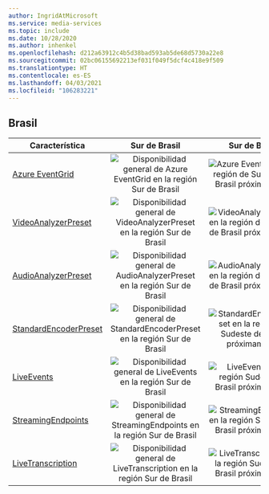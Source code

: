 ```yaml
---
author: IngridAtMicrosoft
ms.service: media-services
ms.topic: include
ms.date: 10/28/2020
ms.author: inhenkel
ms.openlocfilehash: d212a63912c4b5d38bad593ab5de68d5730a22e8
ms.sourcegitcommit: 02bc06155692213ef031f049f5dcf4c418e9f509
ms.translationtype: HT
ms.contentlocale: es-ES
ms.lasthandoff: 04/03/2021
ms.locfileid: "106283221"
---
```

<!--Feature availability in region-->
## <a name="brazil"></a>Brasil

| Característica | Sur de Brasil | Sur de Brasil |
| --- | :---: | :---: |
| [Azure EventGrid](../monitoring/reacting-to-media-services-events.md) |![Disponibilidad general de Azure EventGrid en la región Sur de Brasil](../media/azure-clouds-regions/ga.svg)  |![Azure EventGrid en la región de Sudeste de Brasil próximamente](../media/azure-clouds-regions/planned-active.svg) |
| [VideoAnalyzerPreset](../analyze-video-audio-files-concept.md) |![Disponibilidad general de VideoAnalyzerPreset en la región Sur de Brasil](../media/azure-clouds-regions/ga.svg)  | ![VideoAnalyzerPreset en la región de Sudeste de Brasil próximamente](../media/azure-clouds-regions/planned-active.svg) |
| [AudioAnalyzerPreset](../analyze-video-audio-files-concept.md) |![Disponibilidad general de AudioAnalyzerPreset en la región Sur de Brasil](../media/azure-clouds-regions/ga.svg)  | ![AudioAnalyzerPreset en la región de Sudeste de Brasil próximamente](../media/azure-clouds-regions/planned-active.svg) |
| [StandardEncoderPreset](../encode-concept.md) |![Disponibilidad general de StandardEncoderPreset en la región Sur de Brasil](../media/azure-clouds-regions/ga.svg)  | ![StandardEncoderPreset en la región de Sudeste de Brasil próximamente](../media/azure-clouds-regions/planned-active.svg) |
| [LiveEvents](../stream-live-streaming-concept.md) |![Disponibilidad general de LiveEvents en la región Sur de Brasil](../media/azure-clouds-regions/ga.svg)  | ![LiveEvents en la región Sudeste de Brasil próximamente](../media/azure-clouds-regions/planned-active.svg) |
| [StreamingEndpoints](../stream-streaming-endpoint-concept.md) |![Disponibilidad general de StreamingEndpoints en la región Sur de Brasil](../media/azure-clouds-regions/ga.svg) | ![StreamingEndpoints en la región Sudeste de Brasil próximamente](../media/azure-clouds-regions/planned-active.svg)  |
| [LiveTranscription](../live-event-live-transcription-how-to.md) |![Disponibilidad general de LiveTranscription en la región Sur de Brasil](../media/azure-clouds-regions/ga.svg) |![LiveTranscription en la región Sudeste de Brasil próximamente](../media/azure-clouds-regions/planned-active.svg) |
